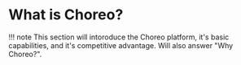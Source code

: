 # What is Choreo?

!!! note
    This section will intoroduce the Choreo platform, it's basic capabilities, and it's competitive advantage. Will also answer "Why Choreo?".

